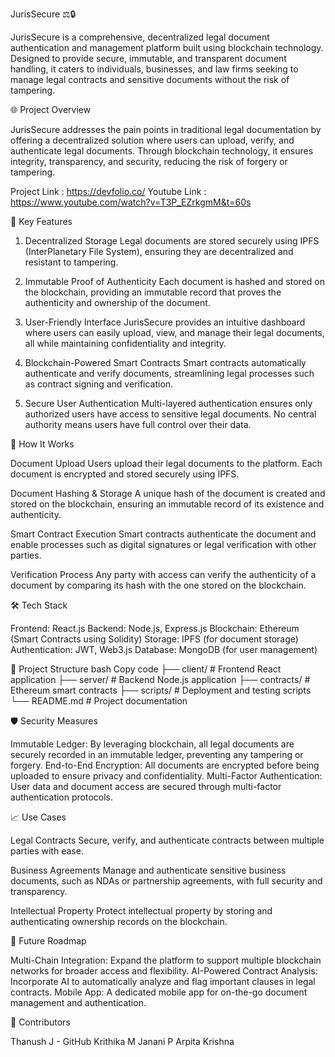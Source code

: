 JurisSecure ⚖️🔒

JurisSecure is a comprehensive, decentralized legal document authentication and management platform built using blockchain technology. Designed to provide secure, immutable, and transparent document handling, it caters to individuals, businesses, and law firms seeking to manage legal contracts and sensitive documents without the risk of tampering.

🌐 Project Overview

JurisSecure addresses the pain points in traditional legal documentation by offering a decentralized solution where users can upload, verify, and authenticate legal documents. Through blockchain technology, it ensures integrity, transparency, and security, reducing the risk of forgery or tampering.

Project Link : https://devfolio.co/
Youtube Link : https://www.youtube.com/watch?v=T3P_EZrkgmM&t=60s

🎯 Key Features

1. Decentralized Storage
Legal documents are stored securely using IPFS (InterPlanetary File System), ensuring they are decentralized and resistant to tampering.

2. Immutable Proof of Authenticity
Each document is hashed and stored on the blockchain, providing an immutable record that proves the authenticity and ownership of the document.

3. User-Friendly Interface
JurisSecure provides an intuitive dashboard where users can easily upload, view, and manage their legal documents, all while maintaining confidentiality and integrity.

4. Blockchain-Powered Smart Contracts
Smart contracts automatically authenticate and verify documents, streamlining legal processes such as contract signing and verification.

5. Secure User Authentication
Multi-layered authentication ensures only authorized users have access to sensitive legal documents. No central authority means users have full control over their data.

🚀 How It Works

Document Upload
Users upload their legal documents to the platform. Each document is encrypted and stored securely using IPFS.

Document Hashing & Storage
A unique hash of the document is created and stored on the blockchain, ensuring an immutable record of its existence and authenticity.

Smart Contract Execution
Smart contracts authenticate the document and enable processes such as digital signatures or legal verification with other parties.

Verification Process
Any party with access can verify the authenticity of a document by comparing its hash with the one stored on the blockchain.

🛠️ Tech Stack

Frontend: React.js
Backend: Node.js, Express.js
Blockchain: Ethereum (Smart Contracts using Solidity)
Storage: IPFS (for document storage)
Authentication: JWT, Web3.js
Database: MongoDB (for user management)

📂 Project Structure
bash
Copy code
├── client/                  # Frontend React application
├── server/                  # Backend Node.js application
├── contracts/               # Ethereum smart contracts
├── scripts/                 # Deployment and testing scripts
└── README.md                # Project documentation


🛡️ Security Measures

Immutable Ledger: By leveraging blockchain, all legal documents are securely recorded in an immutable ledger, preventing any tampering or forgery.
End-to-End Encryption: All documents are encrypted before being uploaded to ensure privacy and confidentiality.
Multi-Factor Authentication: User data and document access are secured through multi-factor authentication protocols.

📈 Use Cases

Legal Contracts
Secure, verify, and authenticate contracts between multiple parties with ease.

Business Agreements
Manage and authenticate sensitive business documents, such as NDAs or partnership agreements, with full security and transparency.

Intellectual Property
Protect intellectual property by storing and authenticating ownership records on the blockchain.

🎯 Future Roadmap

Multi-Chain Integration: Expand the platform to support multiple blockchain networks for broader access and flexibility.
AI-Powered Contract Analysis: Incorporate AI to automatically analyze and flag important clauses in legal contracts.
Mobile App: A dedicated mobile app for on-the-go document management and authentication.

🤝 Contributors

Thanush J - GitHub
Krithika M 
Janani P
Arpita Krishna
